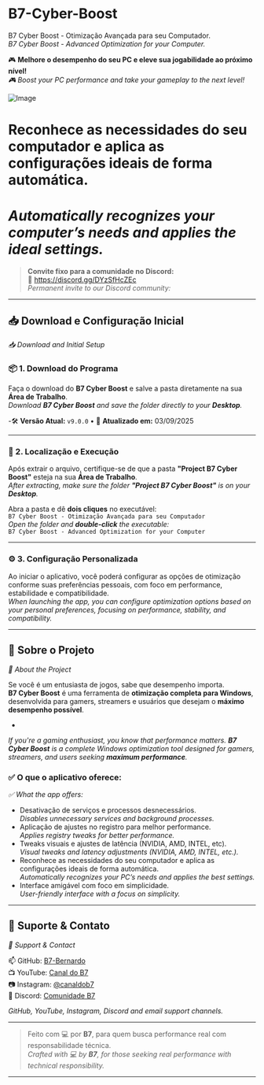 
# B7-Cyber-Boost
B7 Cyber Boost - Otimização Avançada para seu Computador.  
*B7 Cyber Boost - Advanced Optimization for your Computer.*

🎮 **Melhore o desempenho do seu PC e eleve sua jogabilidade ao próximo nível!**  
*🎮 Boost your PC performance and take your gameplay to the next level!*

![Image](https://github.com/user-attachments/assets/acec1d58-1cb7-47a6-87dd-d2a44aa174aa)

# Reconhece as necessidades do seu computador e aplica as configurações ideais de forma automática.  

# *Automatically recognizes your computer’s needs and applies the ideal settings.*

> **Convite fixo para a comunidade no Discord:**  
> 🔗 https://discord.gg/DYzSfHcZEc  
> *Permanent invite to our Discord community:*

---

## 📥 Download e Configuração Inicial  
*📥 Download and Initial Setup*

### 📦 1. Download do Programa  
Faça o download do **B7 Cyber Boost** e salve a pasta diretamente na sua **Área de Trabalho**.  
*Download **B7 Cyber Boost** and save the folder directly to your **Desktop**.*

-🛠️ **Versão Atual:** `v9.0.0` • 📅 **Atualizado em:** 03/09/2025  

---

### 📂 2. Localização e Execução  
Após extrair o arquivo, certifique-se de que a pasta **"Project B7 Cyber Boost"** esteja na sua **Área de Trabalho**.  
*After extracting, make sure the folder **"Project B7 Cyber Boost"** is on your **Desktop**.*

Abra a pasta e dê **dois cliques** no executável:  
`B7 Cyber Boost - Otimização Avançada para seu Computador`  
*Open the folder and **double-click** the executable:*  
`B7 Cyber Boost - Advanced Optimization for your Computer`

---

### ⚙️ 3. Configuração Personalizada  
Ao iniciar o aplicativo, você poderá configurar as opções de otimização conforme suas preferências pessoais, com foco em performance, estabilidade e compatibilidade.  
*When launching the app, you can configure optimization options based on your personal preferences, focusing on performance, stability, and compatibility.*

---

## 🧠 Sobre o Projeto  
*🧠 About the Project*

Se você é um entusiasta de jogos, sabe que desempenho importa.  
**B7 Cyber Boost** é uma ferramenta de **otimização completa para Windows**, desenvolvida para gamers, streamers e usuários que desejam o **máximo desempenho possível**.
  
-
*If you're a gaming enthusiast, you know that performance matters. **B7 Cyber Boost** is a complete Windows optimization tool designed for gamers, streamers, and users seeking **maximum performance**.*


### ✅ O que o aplicativo oferece:  
*✅ What the app offers:*

- Desativação de serviços e processos desnecessários.  
  *Disables unnecessary services and background processes.*
- Aplicação de ajustes no registro para melhor performance.  
  *Applies registry tweaks for better performance.*
- Tweaks visuais e ajustes de latência (NVIDIA, AMD, INTEL, etc).  
  *Visual tweaks and latency adjustments (NVIDIA, AMD, INTEL, etc.).*
- Reconhece as necessidades do seu computador e aplica as configurações ideais de forma automática.  
  *Automatically recognizes your PC’s needs and applies the best settings.*
- Interface amigável com foco em simplicidade.  
  *User-friendly interface with a focus on simplicity.*

---

## 📎 Suporte & Contato  
*📎 Support & Contact*

📫 GitHub: [B7-Bernardo](https://github.com/B7-Bernardo)  
📺 YouTube: [Canal do B7](https://www.youtube.com/c/CanaldoB7)  
📷 Instagram: [@canaldob7](https://www.instagram.com/canaldob7)  
💬 Discord: [Comunidade B7](https://discord.gg/DYzSfHcZEc)  

*GitHub, YouTube, Instagram, Discord and email support channels.*

---

> Feito com 💻 por **B7**, para quem busca performance real com responsabilidade técnica.  
> *Crafted with 💻 by **B7**, for those seeking real performance with technical responsibility.*


---

